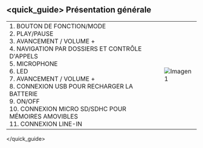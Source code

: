 ## <quick_guide> Présentation générale

|  |  |
|:-------|:-------|
|1.	BOUTON DE FONCTION/MODE <br> 2. PLAY/PAUSE <br> 3. AVANCEMENT / VOLUME + <br> 4.  NAVIGATION PAR DOSSIERS ET CONTRÔLE D'APPELS <br> 5. MICROPHONE <br> 6.  LED <br> 7. AVANCEMENT / VOLUME + <br> 8. CONNEXION USB POUR RECHARGER LA BATTERIE <br> 9. ON/OFF <br> 10. CONNEXION MICRO SD/SDHC POUR MÉMOIRES AMOVIBLES <br> 11. CONNEXION LINE-IN|![Imagen1](http://static.energysistem.com/images/manuals/39793/5396da2149a93.jpg)|
</quick_guide>
